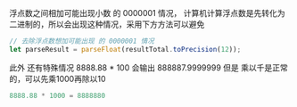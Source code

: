 浮点数之间相加可能出现小数 的 0000001 情况， 计算机计算浮点数是先转化为二进制的，所以会出现这种情况，采用下方方法可以避免
```js
// 去除浮点数想加可能出现 的 0000001 情况
let parseResult = parseFloat(resultTotal.toPrecision(12));
```
此外 还有特殊情况 8888.88 * 100 会输出 888887.9999999
但是 乘以千是正常的，可以先乘1000再除以10
```js
8888.88 * 1000 = 8888880
```
